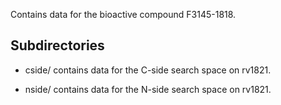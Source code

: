 Contains data for the bioactive compound F3145-1818.

## Subdirectories

- cside/ contains data for the C-side search space on rv1821.

- nside/ contains data for the N-side search space on rv1821.

